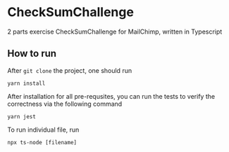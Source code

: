 # CheckSumChallenge
2 parts exercise CheckSumChallenge for MailChimp, written in Typescript

## How to run 

After `git clone` the project, one should run
```
yarn install
```

After installation for all pre-requsites, you can run the tests to verify the correctness via the following command

```
yarn jest
```

To run individual file, run 

```
npx ts-node [filename]
```
